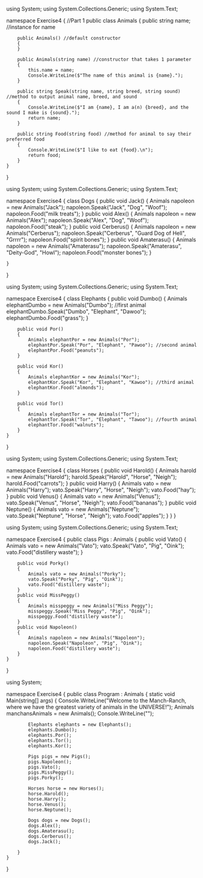using System;
using System.Collections.Generic;
using System.Text;

namespace Exercise4
{
    //Part 1
    public class Animals
    {
        public string name; //instance for name

        public Animals() //default constructor
        {
        }

        public Animals(string name) //constructor that takes 1 parameter
        {
            this.name = name;
            Console.WriteLine($"The name of this animal is {name}.");
        }

        public string Speak(string name, string breed, string sound) //method to output animal name, breed, and sound
        {
            Console.WriteLine($"I am {name}, I am a(n) {breed}, and the sound I make is {sound}.");
            return name;
        }

        public string Food(string food) //method for animal to say their preferred food
        {
            Console.WriteLine($"I like to eat {food}.\n");
            return food;
        }
    }
}

using System;
using System.Collections.Generic;
using System.Text;

namespace Exercise4
{
    class Dogs
    {
        public void Jack()
        {
            Animals napoleon = new Animals("Jack");
            napoleon.Speak("Jack", "Dog", "Woof");
            napoleon.Food("milk treats");
        }
        public void Alex()
        {
            Animals napoleon = new Animals("Alex");
            napoleon.Speak("Alex", "Dog", "Woof");
            napoleon.Food("steak");
        }
        public void Cerberus()
        {
            Animals napoleon = new Animals("Cerberus");
            napoleon.Speak("Cerberus", "Guard Dog of Hell", "Grrrr");
            napoleon.Food("spirit bones");
        }
        public void Amaterasu()
        {
            Animals napoleon = new Animals("Amaterasu");
            napoleon.Speak("Amaterasu", "Deity-God", "Howl");
            napoleon.Food("monster bones");
        }

    }
}

using System;
using System.Collections.Generic;
using System.Text;

namespace Exercise4
{
    class Elephants
    {
        public void Dumbo()
        {
            Animals elephantDumbo = new Animals("Dumbo"); //first animal
            elephantDumbo.Speak("Dumbo", "Elephant", "Dawoo");
            elephantDumbo.Food("grass");
        }

        public void Por()
        {
            Animals elephantPor = new Animals("Por");
            elephantPor.Speak("Por", "Elephant", "Pawoo"); //second animal
            elephantPor.Food("peanuts");
        }

        public void Kor()
        {
            Animals elephantKor = new Animals("Kor");
            elephantKor.Speak("Kor", "Elephant", "Kawoo"); //third animal
            elephantKor.Food("almonds");
        }

        public void Tor()
        {
            Animals elephantTor = new Animals("Tor");
            elephantTor.Speak("Tor", "Elephant", "Tawoo"); //fourth animal
            elephantTor.Food("walnuts");
        }
    }
}

using System;
using System.Collections.Generic;
using System.Text;

namespace Exercise4
{
    class Horses
    {
        public void Harold()
        {
            Animals harold = new Animals("Harold");
            harold.Speak("Harold", "Horse", "Neigh");
            harold.Food("carrots");
        }
        public void Harry()
        {
            Animals vato = new Animals("Harry");
            vato.Speak("Harry", "Horse", "Neigh");
            vato.Food("hay");
        }
        public void Venus()
        {
            Animals vato = new Animals("Venus");
            vato.Speak("Venus", "Horse", "Neigh");
            vato.Food("bananas");
        }
        public void Neptune()
        {
            Animals vato = new Animals("Neptune");
            vato.Speak("Neptune", "Horse", "Neigh");
            vato.Food("apples");
        }
    }
}

using System;
using System.Collections.Generic;
using System.Text;

namespace Exercise4
{
    public class Pigs : Animals
    {
        public void Vato()
        {
            Animals vato = new Animals("Vato");
            vato.Speak("Vato", "Pig", "Oink");
            vato.Food("distillery waste");
        }

        public void Porky()
        {
            Animals vato = new Animals("Porky");
            vato.Speak("Porky", "Pig", "Oink");
            vato.Food("distillery waste");
        }
        public void MissPeggy()
        {
            Animals misspeggy = new Animals("Miss Peggy");
            misspeggy.Speak("Miss Peggy", "Pig", "Oink");
            misspeggy.Food("distillery waste");
        }
        public void Napoleon()
        {
            Animals napoleon = new Animals("Napoleon");
            napoleon.Speak("Napoleon", "Pig", "Oink");
            napoleon.Food("distillery waste");
        }
    }
}

using System;

namespace Exercise4
{
    public class Program : Animals
    {
        static void Main(string[] args)
        {
            Console.WriteLine("Welcome to the Manch-Ranch, where we have the greatest variety of animals in the UNIVERSE!");
            Animals manchansAnimals = new Animals();
            Console.WriteLine("");

            Elephants elephants = new Elephants();
            elephants.Dumbo();
            elephants.Por();
            elephants.Tor();
            elephants.Kor();

            Pigs pigs = new Pigs();
            pigs.Napoleon();
            pigs.Vato();
            pigs.MissPeggy();
            pigs.Porky();

            Horses horse = new Horses();
            horse.Harold();
            horse.Harry();
            horse.Venus();
            horse.Neptune();

            Dogs dogs = new Dogs();
            dogs.Alex();
            dogs.Amaterasu();
            dogs.Cerberus();
            dogs.Jack();

        }
    }
}
